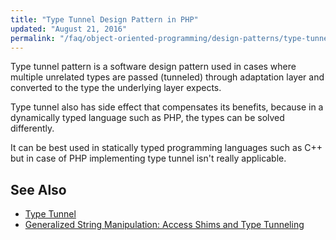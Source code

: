 ```yaml
---
title: "Type Tunnel Design Pattern in PHP"
updated: "August 21, 2016"
permalink: "/faq/object-oriented-programming/design-patterns/type-tunnel/"
---
```


Type tunnel pattern is a software design pattern used in cases where multiple
unrelated types are passed (tunneled) through adaptation layer and converted to
the type the underlying layer expects.

Type tunnel also has side effect that compensates its benefits, because in a
dynamically typed language such as PHP, the types can be solved differently.

It can be best used in statically typed programming languages such as C++ but in
case of PHP implementing type tunnel isn't really applicable.

## See Also

* [Type Tunnel](https://en.wikipedia.org/wiki/Type_Tunnel_pattern)
* [Generalized String Manipulation: Access Shims and Type Tunneling](http://www.drdobbs.com/generalized-string-manipulation-access-s/184401689)

